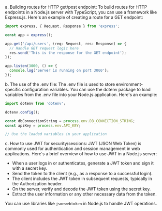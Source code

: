 a. Building routes for HTTP get/post endpoint: To build routes for HTTP endpoints in a Node.js server with TypeScript, you can use a framework like Express.js. Here's an example of creating a route for a GET endpoint:
```ts
import express, { Request, Response } from 'express';

const app = express();

app.get('/api/users', (req: Request, res: Response) => {
  // Handle GET request logic here
  res.send('This is the response for the GET endpoint');
});

app.listen(3000, () => {
  console.log('Server is running on port 3000');
});
```

b. The use of the .env file: The .env file is used to store environment-specific configuration variables. You can use the dotenv package to load variables from the .env file into your Node.js application. Here's an example:

```ts
import dotenv from 'dotenv';

dotenv.config();

const dbConnectionString = process.env.DB_CONNECTION_STRING;
const apiKey = process.env.API_KEY;

// Use the loaded variables in your application
```

c. How to use JWT for security/sessions: JWT (JSON Web Token) is commonly used for authentication and session management in web applications. Here's a brief overview of how to use JWT in a Node.js server:

- When a user logs in or authenticates, generate a JWT token and sign it with a secret key.
- Send the token to the client (e.g., as a response to a successful login).
- The client includes the JWT token in subsequent requests, typically in the Authorization header.
- On the server, verify and decode the JWT token using the secret key.
- Extract the user information or any other necessary data from the token.

You can use libraries like `jsonwebtoken` in Node.js to handle JWT operations.